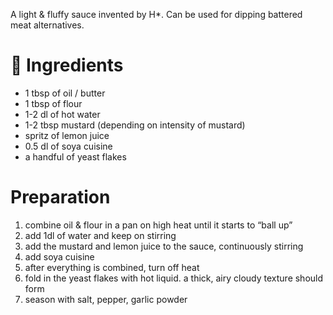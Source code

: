 
A light & fluffy sauce invented by H*. Can be used for dipping battered meat alternatives.

# 🌼 Ingredients

- 1 tbsp of oil / butter
- 1 tbsp of flour
- 1-2 dl of hot water
- 1-2 tbsp mustard (depending on intensity of mustard)
- spritz of lemon juice
- 0.5 dl of soya cuisine
- a handful of yeast flakes

# Preparation

1. combine oil & flour in a pan on high heat until it starts to “ball up”
2. add 1dl of water and keep on stirring 
3. add the mustard and lemon juice to the sauce, continuously stirring 
4. add soya cuisine
5. after everything is combined, turn off heat
6. fold in the yeast flakes with hot liquid. a thick, airy cloudy texture should form
7. season with salt, pepper, garlic powder
